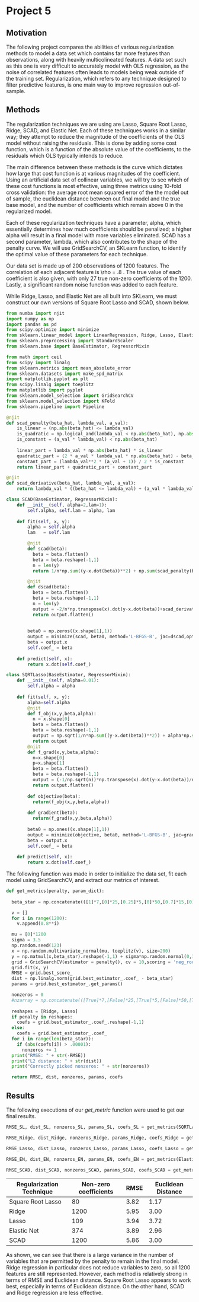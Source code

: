 # Project 5

## Motivation

The following project compares the abilities of various regularization methods to model a data set which contains far more features than observations, along with heavily multicolineated features. A data set such as this one is very difficult to accurately model with OLS regression, as the noise of correlated features often leads to models being weak outside of the training set. Regularization, which refers to any technique designed to filter predictive features, is one main way to improve regression out-of-sample.

## Methods

The regularization techniques we are using are Lasso, Square Root Lasso, Ridge, SCAD, and Elastic Net. Each of these techniques works in a similar way; they attempt to reduce the magnitude of the coefficients of the OLS model without raising the residuals. This is done by adding some cost function, which is a function of the absolute value of the coefficients, to the residuals which OLS typically intends to reduce.

The main difference between these methods is the curve which dictates how large that cost function is at various magnitudes of the coefficient. Using an artificial data set of collinear variables, we will try to see which of these cost functions is most effective, using three metrics using 10-fold cross validation: the average root mean squared error of the the model out of sample, the euclidean distance between out final model and the true base model, and the number of coefficients which remain above 0 in the regularized model.

Each of these regularization techniques have a parameter, alpha, which essentially determines how much coefficients should be penalized; a higher alpha will result in a final model with more variables eliminated. SCAD has a second parameter, lambda, which also contributes to the shape of the penalty curve. We will use GridSearchCV, an SKLearn function, to identify the optimal value of these parameters for each technique. 

Our data set is made up of 200 observations of 1200 features. The correlation of each adjacent feature is \rho = .8 . The true value of each coefficient is also given, with only 27 true non-zero coefficients of the 1200.  Lastly, a significant random noise function was added to each feature.

While Ridge, Lasso, and Elastic Net are all built into SKLearn, we must construct our own versions of Square Root Lasso and SCAD, shown below.

```Python
from numba import njit
import numpy as np
import pandas as pd
from scipy.optimize import minimize
from sklearn.linear_model import LinearRegression, Ridge, Lasso, ElasticNet
from sklearn.preprocessing import StandardScaler
from sklearn.base import BaseEstimator, RegressorMixin

from math import ceil
from scipy import linalg
from sklearn.metrics import mean_absolute_error
from sklearn.datasets import make_spd_matrix
import matplotlib.pyplot as plt
from scipy.linalg import toeplitz
from matplotlib import pyplot
from sklearn.model_selection import GridSearchCV
from sklearn.model_selection import KFold
from sklearn.pipeline import Pipeline

@njit
def scad_penalty(beta_hat, lambda_val, a_val):
    is_linear = (np.abs(beta_hat) <= lambda_val)
    is_quadratic = np.logical_and(lambda_val < np.abs(beta_hat), np.abs(beta_hat) <= a_val * lambda_val)
    is_constant = (a_val * lambda_val) < np.abs(beta_hat)
    
    linear_part = lambda_val * np.abs(beta_hat) * is_linear
    quadratic_part = (2 * a_val * lambda_val * np.abs(beta_hat) - beta_hat**2 - lambda_val**2) / (2 * (a_val - 1)) * is_quadratic
    constant_part = (lambda_val**2 * (a_val + 1)) / 2 * is_constant
    return linear_part + quadratic_part + constant_part

@njit    
def scad_derivative(beta_hat, lambda_val, a_val):
    return lambda_val * ((beta_hat <= lambda_val) + (a_val * lambda_val - beta_hat)*((a_val * lambda_val - beta_hat) > 0) / ((a_val - 1) * lambda_val) * (beta_hat > lambda_val))

class SCAD(BaseEstimator, RegressorMixin):
    def __init__(self, alpha=2,lam=1):
        self.alpha, self.lam = alpha, lam
  
    def fit(self, x, y):
        alpha = self.alpha
        lam   = self.lam

        @njit
        def scad(beta):
          beta = beta.flatten()
          beta = beta.reshape(-1,1)
          n = len(y)
          return 1/n*np.sum((y-x.dot(beta))**2) + np.sum(scad_penalty(beta,lam,alpha))

        @njit  
        def dscad(beta):
          beta = beta.flatten()
          beta = beta.reshape(-1,1)
          n = len(y)
          output = -2/n*np.transpose(x).dot(y-x.dot(beta))+scad_derivative(beta,lam,alpha)
          return output.flatten()
        
        
        beta0 = np.zeros((x.shape[1],1))
        output = minimize(scad, beta0, method='L-BFGS-B', jac=dscad,options={'gtol': 1e-8, 'maxiter': 50000,'maxls': 50,'disp': False})
        beta = output.x
        self.coef_ = beta
        
    def predict(self, x):
        return x.dot(self.coef_)
```

```Python
class SQRTLasso(BaseEstimator, RegressorMixin):
    def __init__(self, alpha=0.01):
        self.alpha = alpha
  
    def fit(self, x, y):
        alpha=self.alpha
        @njit
        def f_obj(x,y,beta,alpha):
          n = x.shape[0]
          beta = beta.flatten()
          beta = beta.reshape(-1,1)
          output = np.sqrt(1/n*np.sum((y-x.dot(beta))**2)) + alpha*np.sum(np.abs(beta))
          return output
        @njit
        def f_grad(x,y,beta,alpha):
          n=x.shape[0]
          p=x.shape[1]
          beta = beta.flatten()
          beta = beta.reshape(-1,1)
          output = (-1/np.sqrt(n))*np.transpose(x).dot(y-x.dot(beta))/np.sqrt(np.sum((y-x.dot(beta))**2))+alpha*np.sign(beta)
          return output.flatten()
        
        def objective(beta):
          return(f_obj(x,y,beta,alpha))
        
        def gradient(beta):
          return(f_grad(x,y,beta,alpha))
        
        beta0 = np.ones((x.shape[1],1))
        output = minimize(objective, beta0, method='L-BFGS-B', jac=gradient,options={'gtol': 1e-8, 'maxiter': 50000,'maxls': 25,'disp': True})
        beta = output.x
        self.coef_ = beta
        
    def predict(self, x):
        return x.dot(self.coef_)
```

The following function was made in order to initialize the data set, fit each model using GridSearchCV, and extract our metrics of interest. 

```Python
def get_metrics(penalty, param_dict):
  
  beta_star = np.concatenate(([1]*7,[0]*25,[0.25]*5,[0]*50,[0.7]*15,[0]*1098))

  v = []
  for i in range(1200):
    v.append(0.8**i)

  mu = [0]*1200
  sigma = 3.5
  np.random.seed(123)
  x = np.random.multivariate_normal(mu, toeplitz(v), size=200)
  y = np.matmul(x,beta_star).reshape(-1,1) + sigma*np.random.normal(0,1,size=(200,1))
  grid = GridSearchCV(estimator = penalty(), cv = 10,scoring = 'neg_root_mean_squared_error', param_grid = param_dict)
  grid.fit(x, y)
  RMSE = grid.best_score_
  dist = np.linalg.norm(grid.best_estimator_.coef_ - beta_star)
  params = grid.best_estimator_.get_params()

  nonzeros = 0
  #nzarray = np.concatenate(([True]*7,[False]*25,[True]*5,[False]*50,[True]*15,[False]*1098))
  
  reshapes = [Ridge, Lasso]
  if penalty in reshapes:
    coefs = grid.best_estimator_.coef_.reshape(-1,1)
  else: 
    coefs = grid.best_estimator_.coef_
  for i in range(len(beta_star)):
    if (abs(coefs[i]) > .00001):
      nonzeros += 1
  print("RMSE: " + str(-RMSE))
  print("L2 distance: " + str(dist))
  print("Correctly picked nonzeros: " + str(nonzeros))

  return RMSE, dist, nonzeros, params, coefs
```

## Results

The following executions of our *get_metric* function were used to get our final results.

```Python
RMSE_SL, dist_SL, nonzeros_SL, params_SL, coefs_SL = get_metrics(SQRTLasso, {'alpha': np.linspace(.05, .25, 10)})
```

```Python
RMSE_Ridge, dist_Ridge, nonzeros_Ridge, params_Ridge, coefs_Ridge = get_metrics(Ridge, {'alpha': np.linspace(.0000000001, .001, 10)})
```

```Python
RMSE_Lasso, dist_Lasso, nonzeros_Lasso, params_Lasso, coefs_Lasso = get_metrics(Lasso, {'alpha': np.linspace(.05, .25, 10)})
```

```Python
RMSE_EN, dist_EN, nonzeros_EN, params_EN, coefs_EN = get_metrics(ElasticNet, {'alpha': np.linspace(.001, .01, 10)})
```

```Python
RMSE_SCAD, dist_SCAD, nonzeros_SCAD, params_SCAD, coefs_SCAD = get_metrics(SCAD, {'alpha': np.linspace(1.5, 5, 4), 'lam': np.linspace(.0000000001, .001, 4)})
```

| Regularization Technique  | Non-zero coefficients | RMSE | Euclidean Distance |
| ------------- | ------------- | ------------- | ------------- |
| Square Root Lasso  | 80  | 3.82  | 1.17  |
| Ridge  | 1200  | 5.95  | 3.00  |
| Lasso  | 109  | 3.94  | 3.72  |
| Elastic Net  | 374  | 3.89  | 2.96  |
| SCAD  | 1200  | 5.86  | 3.00  |

As shown, we can see that there is a large variance in the number of variables that are permitted by the penalty to remain in the final model. Ridge regression in particular does not reduce variables to zero, so all 1200 features are still represented. However, each method is relatively strong in terms of RMSE and Euclidean distance. Square Root Lasso appears to work best, especially in terms of Euclidean distance. On the other hand, SCAD and Ridge regression are less effective.




